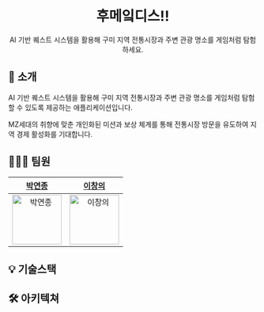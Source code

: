 <h1 align="middle">후메잌디스!!</h1>
<p align="middle">AI 기반 퀘스트 시스템을 활용해 구미 지역 전통시장과 주변 관광 명소를 게임처럼 탐험하세요.</p>

## 📝 소개
AI 기반 퀘스트 시스템을 활용해 구미 지역 전통시장과 주변 관광 명소를 게임처럼 탐험할 수 있도록 제공하는 애플리케이션입니다.

MZ세대의 취향에 맞춘 개인화된 미션과 보상 체계를 통해 전통시장 방문을 유도하여 지역 경제 활성화를 기대합니다.

## 👩‍👦‍👦 팀원

|                                             [박연종](https://github.com/patulus)                                             |                                             [이창의](https://github.com/LeeChangEui)                                             |
| :--------------------------------------------------------------------------------------: | :--------------------------------------------------------------------------------------: |
| <img src="https://avatars.githubusercontent.com/u/7178737?v=4" width=100px alt="박연종"/> | <img src="https://avatars.githubusercontent.com/u/205724375?v=4" width=100px alt="이창의"/> |

## 💡 기술스택


## 🛠️ 아키텍쳐 


